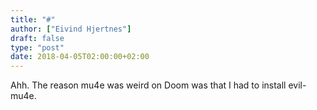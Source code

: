 ```yaml
---
title: "#"
author: ["Eivind Hjertnes"]
draft: false
type: "post"
date: 2018-04-05T02:00:00+02:00
---
```


Ahh. The reason mu4e was weird on Doom was that I had to install
evil-mu4e.
